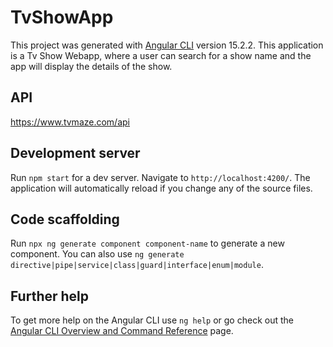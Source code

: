 # TvShowApp

This project was generated with [Angular CLI](https://github.com/angular/angular-cli) version 15.2.2.
This application is a Tv Show Webapp, where a user can search for a show name and the app will display the details of the show.

## API 

https://www.tvmaze.com/api

## Development server

Run `npm start` for a dev server. Navigate to `http://localhost:4200/`. The application will automatically reload if you change any of the source files.

## Code scaffolding

Run `npx ng generate component component-name` to generate a new component. You can also use `ng generate directive|pipe|service|class|guard|interface|enum|module`.

## Further help

To get more help on the Angular CLI use `ng help` or go check out the [Angular CLI Overview and Command Reference](https://angular.io/cli) page.
